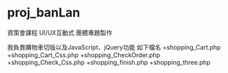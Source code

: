 # proj_banLan

資策會課程 UI/UX互動式 團體專題製作

我負責購物車切版以及JavaScript、jQuery功能
如下檔名
+shopping_Cart.php
+shopping_Cart_Css.php
+shopping_CheckOrder.php
+shopping_Check_Css.php
+shopping_finish.php
+shopping_three.php

